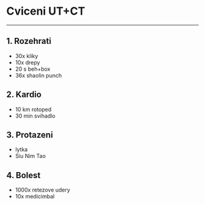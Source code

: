 # Cviceni UT+CT
---
## 1. Rozehrati
* 30x kliky
* 10x drepy
* 20 s beh+box
* 36x shaolin punch
## 2. Kardio
* 10 km rotoped
* 30 min svihadlo
## 3. Protazeni
* lytka
* Siu Nim Tao
## 4. Bolest
* 1000x retezove udery
* 10x medicimbal
